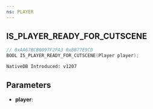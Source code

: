 ```yaml
---
ns: PLAYER
---
```

## IS_PLAYER_READY_FOR_CUTSCENE

```c
// 0xAA67BCB0097F2FA3 0xBB77E9CD
BOOL IS_PLAYER_READY_FOR_CUTSCENE(Player player);
```

```
NativeDB Introduced: v1207
```

## Parameters
* **player**:
